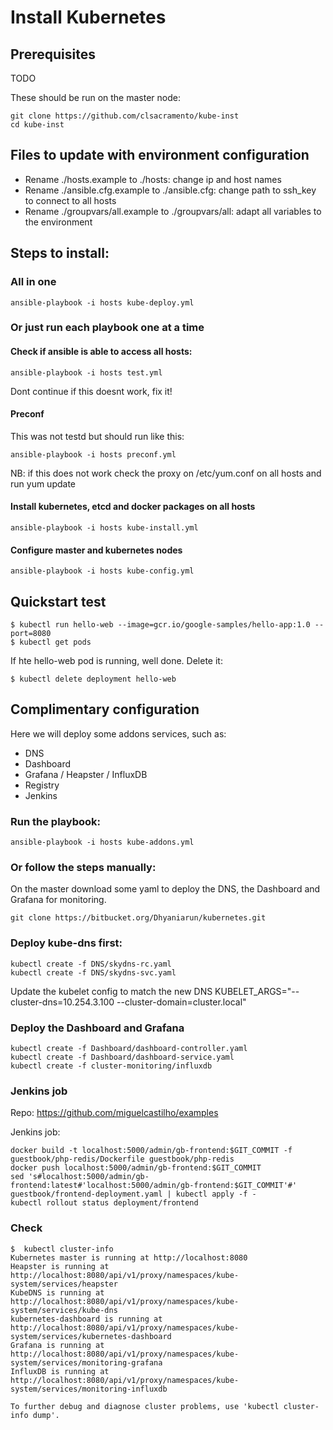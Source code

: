 # Install Kubernetes

## Prerequisites
TODO

These should be run on the master node:
~~~
git clone https://github.com/clsacramento/kube-inst
cd kube-inst
~~~

## Files to update with environment configuration

 * Rename ./hosts.example to ./hosts: change ip and host names
 * Rename ./ansible.cfg.example to ./ansible.cfg: change path to ssh_key to connect to all hosts
 * Rename ./groupvars/all.example to ./groupvars/all: adapt all variables to the environment


## Steps to install:

### All in one

~~~
ansible-playbook -i hosts kube-deploy.yml
~~~

### Or just run each playbook one at a time

#### Check if ansible is able to access all hosts:

~~~
ansible-playbook -i hosts test.yml
~~~

Dont continue if this doesnt work, fix it!

#### Preconf
This was not testd but should run like this:
~~~
ansible-playbook -i hosts preconf.yml
~~~
NB: if this does not work check the proxy on /etc/yum.conf on all hosts and run yum update

#### Install kubernetes, etcd and docker packages on all hosts
~~~
ansible-playbook -i hosts kube-install.yml
~~~

#### Configure master and kubernetes nodes
~~~
ansible-playbook -i hosts kube-config.yml
~~~

## Quickstart test
~~~
$ kubectl run hello-web --image=gcr.io/google-samples/hello-app:1.0 --port=8080
$ kubectl get pods
~~~

If hte hello-web pod is running, well done. Delete it:
~~~
$ kubectl delete deployment hello-web
~~~

## Complimentary configuration

Here we will deploy some addons services, such as:
* DNS
* Dashboard
* Grafana / Heapster / InfluxDB
* Registry
* Jenkins

### Run the playbook:
~~~
ansible-playbook -i hosts kube-addons.yml
~~~

### Or follow the steps manually:

On the master download some yaml to deploy the DNS, the Dashboard and Grafana for monitoring.

~~~
git clone https://bitbucket.org/Dhyaniarun/kubernetes.git
~~~

### Deploy kube-dns first:
~~~
kubectl create -f DNS/skydns-rc.yaml
kubectl create -f DNS/skydns-svc.yaml
~~~

Update the kubelet config to match the new DNS
KUBELET_ARGS="--cluster-dns=10.254.3.100 --cluster-domain=cluster.local"

### Deploy the Dashboard and Grafana

~~~
kubectl create -f Dashboard/dashboard-controller.yaml
kubectl create -f Dashboard/dashboard-service.yaml   
kubectl create -f cluster-monitoring/influxdb
~~~

### Jenkins job
Repo: https://github.com/miguelcastilho/examples

Jenkins job:
~~~
docker build -t localhost:5000/admin/gb-frontend:$GIT_COMMIT -f guestbook/php-redis/Dockerfile guestbook/php-redis
docker push localhost:5000/admin/gb-frontend:$GIT_COMMIT
sed 's#localhost:5000/admin/gb-frontend:latest#'localhost:5000/admin/gb-frontend:$GIT_COMMIT'#' guestbook/frontend-deployment.yaml | kubectl apply -f -
kubectl rollout status deployment/frontend
~~~


### Check
~~~
$  kubectl cluster-info
Kubernetes master is running at http://localhost:8080
Heapster is running at http://localhost:8080/api/v1/proxy/namespaces/kube-system/services/heapster
KubeDNS is running at http://localhost:8080/api/v1/proxy/namespaces/kube-system/services/kube-dns
kubernetes-dashboard is running at http://localhost:8080/api/v1/proxy/namespaces/kube-system/services/kubernetes-dashboard
Grafana is running at http://localhost:8080/api/v1/proxy/namespaces/kube-system/services/monitoring-grafana
InfluxDB is running at http://localhost:8080/api/v1/proxy/namespaces/kube-system/services/monitoring-influxdb

To further debug and diagnose cluster problems, use 'kubectl cluster-info dump'.
~~~
